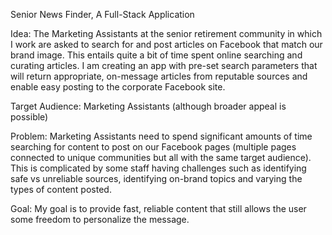 Senior News Finder, A Full-Stack Application

Idea: The Marketing Assistants at the senior retirement community in which I work are asked to search for and post articles on Facebook that match our brand image.  This entails quite a bit of time spent online searching and curating articles.  I am creating an app with pre-set search parameters that will return appropriate, on-message articles from reputable sources and enable easy posting to the corporate Facebook site.

Target Audience: Marketing Assistants (although broader appeal is possible)

Problem: Marketing Assistants need to spend significant amounts of time searching for content to post on our Facebook pages (multiple pages connected to unique communities but all with the same target audience).  This is complicated by some staff having challenges such as identifying safe vs unreliable sources, identifying on-brand topics and varying the types of content posted.

Goal: My goal is to provide fast, reliable content that still allows the user some freedom to personalize the message.
 


